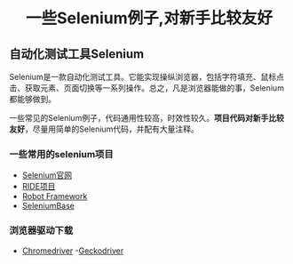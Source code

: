 
# <p align="center">一些Selenium例子,对新手比较友好</p>
## 自动化测试工具Selenium
Selenium是一款自动化测试工具。它能实现操纵浏览器，包括字符填充、鼠标点击、获取元素、页面切换等一系列操作。总之，凡是浏览器能做的事，Selenium都能够做到。

一些常见的Selenium例子，代码通用性较高，时效性较久。**项目代码对新手比较友好**，尽量用简单的Selenium代码，并配有大量注释。

### 一些常用的selenium项目
- [Selenium官网](https://github.com/SeleniumHQ/selenium)
- [RIDE项目](https://github.com/robotframework/RIDE)
- [Robot Framework](https://github.com/robotframework/robotframework)
- [SeleniumBase](https://github.com/seleniumbase/SeleniumBase)

### 浏览器驱动下载
- [Chromedriver](https://npm.taobao.org/mirrors/chromedriver/)
-[Geckodriver](https://npm.taobao.org/mirrors/geckodriver/)
